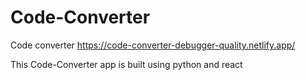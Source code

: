 # Code-Converter
Code converter
https://code-converter-debugger-quality.netlify.app/

This Code-Converter app is built using python and react
